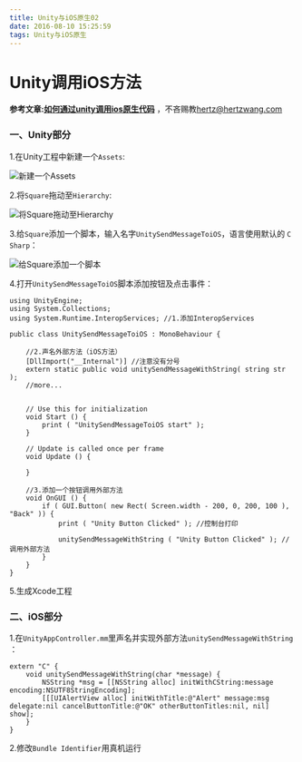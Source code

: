 ```yaml
---
title: Unity与iOS原生02
date: 2016-08-10 15:25:59
tags: Unity与iOS原生
---
```


# Unity调用iOS方法

**参考文章:[如何通过unity调用ios原生代码](http://dev.arinchina.com/unity3dwz/ar966/966/1)** ，不吝赐教[hertz@hertzwang.com](mailto:hertz@hertzwang.com)

### 一、Unity部分		


1.在Unity工程中新建一个`Assets`:

![新建一个Assets](../../../../images/20160810-unity-01.png "新建一个Assets")	

2.将`Square`拖动至`Hierarchy`:

![将Square拖动至Hierarchy](../../../../images/20160810-unity-02.png "将Square拖动至Hierarchy")	

3.给`Square`添加一个脚本，输入名字`UnitySendMessageToiOS`，语言使用默认的 `C Sharp`：

![给Square添加一个脚本](../../../../images/20160810-unity-03.png "给Square添加一个脚本")	

4.打开`UnitySendMessageToiOS`脚本添加按钮及点击事件：			

```
using UnityEngine;
using System.Collections;
using System.Runtime.InteropServices; //1.添加InteropServices

public class UnitySendMessageToiOS : MonoBehaviour {

	//2.声名外部方法（iOS方法）
	[DllImport("__Internal")] //注意没有分号
	extern static public void unitySendMessageWithString( string str );
	//more...


	// Use this for initialization
	void Start () {
		print ( "UnitySendMessageToiOS start" );
	}

	// Update is called once per frame
	void Update () {

	}

	//3.添加一个按钮调用外部方法
	void OnGUI () {
		if ( GUI.Button( new Rect( Screen.width - 200, 0, 200, 100 ), "Back" )) {
			print ( "Unity Button Clicked" ); //控制台打印

			unitySendMessageWithString ( "Unity Button Clicked" ); //调用外部方法
		}
	}
}
```


5.生成Xcode工程

### 二、iOS部分

1.在`UnityAppController.mm`里声名并实现外部方法`unitySendMessageWithString `：

```
extern "C" {
    void unitySendMessageWithString(char *message) {
        NSString *msg = [[NSString alloc] initWithCString:message encoding:NSUTF8StringEncoding];
        [[[UIAlertView alloc] initWithTitle:@"Alert" message:msg delegate:nil cancelButtonTitle:@"OK" otherButtonTitles:nil, nil] show];
    }
}
```

2.修改`Bundle Identifier`用真机运行



